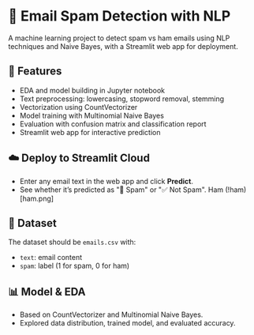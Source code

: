 # 📧 Email Spam Detection with NLP

A machine learning project to detect spam vs ham emails using NLP techniques and Naive Bayes, with a Streamlit web app for deployment.

## 🚀 Features
- EDA and model building in Jupyter notebook
- Text preprocessing: lowercasing, stopword removal, stemming
- Vectorization using CountVectorizer
- Model training with Multinomial Naive Bayes
- Evaluation with confusion matrix and classification report
- Streamlit web app for interactive prediction

## ☁️ Deploy to Streamlit Cloud
- Enter any email text in the web app and click **Predict**.
- See whether it’s predicted as "🚫 Spam" or "✅ Not Spam".
Ham
(!ham)[ham.png]

## 📄 Dataset
The dataset should be `emails.csv` with:
- `text`: email content
- `spam`: label (1 for spam, 0 for ham)

## 📊 Model & EDA
- Based on CountVectorizer and Multinomial Naive Bayes.
- Explored data distribution, trained model, and evaluated accuracy.


